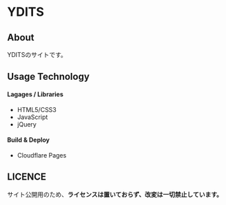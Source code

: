 
# YDITS

## About

YDITSのサイトです。

## Usage Technology

#### Lagages / Libraries
- HTML5/CSS3
- JavaScript
- jQuery

#### Build & Deploy
- Cloudflare Pages

## LICENCE
サイト公開用のため、**ライセンスは置いておらず、改変は一切禁止しています。**
